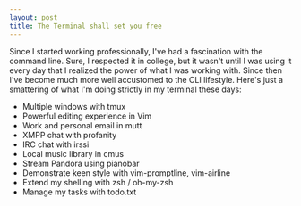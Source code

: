 ```yaml
---
layout: post
title: The Terminal shall set you free
---
```


Since I started working professionally, I've had a fascination with the command line. Sure, I respected it in college, but it wasn't until I was using it every day that I realized the power of what I was working with.  Since then I've become much more well accustomed to the CLI lifestyle. Here's just a smattering of what I'm doing strictly in my terminal these days:

- Multiple windows with tmux
- Powerful editing experience in Vim
- Work and personal email in mutt
- XMPP chat with profanity
- IRC chat with irssi
- Local music library in cmus
- Stream Pandora using pianobar
- Demonstrate keen style with vim-promptline, vim-airline
- Extend my shelling with zsh / oh-my-zsh
- Manage my tasks with todo.txt

